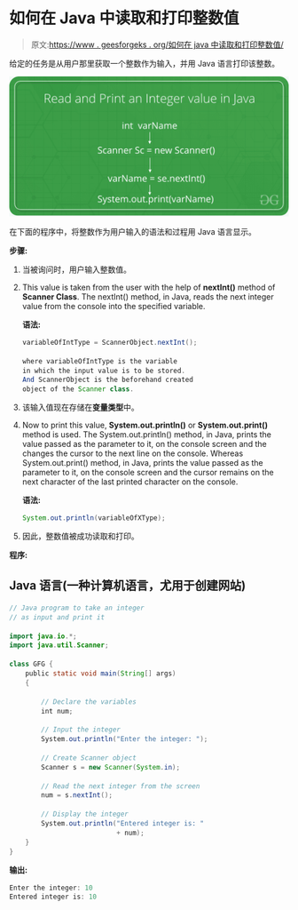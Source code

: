 # 如何在 Java 中读取和打印整数值

> 原文:[https://www . geesforgeks . org/如何在 java 中读取和打印整数值/](https://www.geeksforgeeks.org/how-to-read-and-print-an-integer-value-in-java/)

给定的任务是从用户那里获取一个整数作为输入，并用 Java 语言打印该整数。

![](img/842441fb14ddf2f55d87411221f0095f.png)

在下面的程序中，将整数作为用户输入的语法和过程用 Java 语言显示。

**步骤:**

1.  当被询问时，用户输入整数值。
2.  This value is taken from the user with the help of **nextInt()** method of **Scanner Class**. The nextInt() method, in Java, reads the next integer value from the console into the specified variable.

    **语法:**

    ```java
    variableOfIntType = ScannerObject.nextInt();

    where variableOfIntType is the variable
    in which the input value is to be stored.
    And ScannerObject is the beforehand created 
    object of the Scanner class.

    ```

3.  该输入值现在存储在**变量类型**中。
4.  Now to print this value, **System.out.println()** or **System.out.print()** method is used. The System.out.println() method, in Java, prints the value passed as the parameter to it, on the console screen and the changes the cursor to the next line on the console. Whereas System.out.print() method, in Java, prints the value passed as the parameter to it, on the console screen and the cursor remains on the next character of the last printed character on the console.

    **语法:**

    ```java
    System.out.println(variableOfXType);

    ```

5.  因此，整数值被成功读取和打印。

**程序:**

## Java 语言(一种计算机语言，尤用于创建网站)

```java
// Java program to take an integer
// as input and print it

import java.io.*;
import java.util.Scanner;

class GFG {
    public static void main(String[] args)
    {

        // Declare the variables
        int num;

        // Input the integer
        System.out.println("Enter the integer: ");

        // Create Scanner object
        Scanner s = new Scanner(System.in);

        // Read the next integer from the screen
        num = s.nextInt();

        // Display the integer
        System.out.println("Entered integer is: "
                           + num);
    }
}
```

**输出:**

```java
Enter the integer: 10
Entered integer is: 10

```